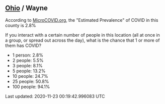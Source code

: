 
## [Ohio](/united-states/ohio) / Wayne

According to [MicroCOVID.org](http://microcovid.org),
the "Estimated Prevalence" of COVID in this county is 2.8%

If you interact with a certain number of people in this location
(all at once in a group, or spread out across the day), what is the chance that
1 or more of them has COVID?

- 1 person: 2.8%
- 2 people: 5.5%
- 3 people: 8.1%
- 5 people: 13.2%
- 10 people: 24.7%
- 25 people: 50.8%
- 100 people: 94.1%

Last updated: 2020-11-23 00:19:42.996083 UTC
